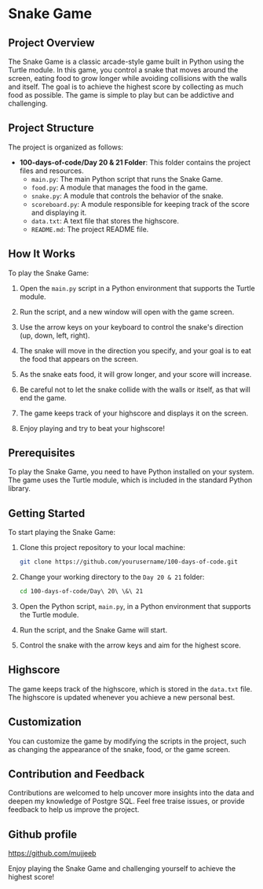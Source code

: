 # Snake Game

## Project Overview

The Snake Game is a classic arcade-style game built in Python using the Turtle module. In this game, you control a snake that moves around the screen, eating food to grow longer while avoiding collisions with the walls and itself. The goal is to achieve the highest score by collecting as much food as possible. The game is simple to play but can be addictive and challenging.

## Project Structure

The project is organized as follows:

- **100-days-of-code/Day 20 & 21 Folder**: This folder contains the project files and resources.
  - `main.py`: The main Python script that runs the Snake Game.
  - `food.py`: A module that manages the food in the game.
  - `snake.py`: A module that controls the behavior of the snake.
  - `scoreboard.py`: A module responsible for keeping track of the score and displaying it.
  - `data.txt`: A text file that stores the highscore.
  - `README.md`: The project README file.

## How It Works

To play the Snake Game:

1. Open the `main.py` script in a Python environment that supports the Turtle module.

2. Run the script, and a new window will open with the game screen.

3. Use the arrow keys on your keyboard to control the snake's direction (up, down, left, right).

4. The snake will move in the direction you specify, and your goal is to eat the food that appears on the screen.

5. As the snake eats food, it will grow longer, and your score will increase.

6. Be careful not to let the snake collide with the walls or itself, as that will end the game.

7. The game keeps track of your highscore and displays it on the screen.

8. Enjoy playing and try to beat your highscore!

## Prerequisites

To play the Snake Game, you need to have Python installed on your system. The game uses the Turtle module, which is included in the standard Python library.

## Getting Started

To start playing the Snake Game:

1. Clone this project repository to your local machine:

   ```bash
   git clone https://github.com/yourusername/100-days-of-code.git
   ```

2. Change your working directory to the `Day 20 & 21` folder:

   ```bash
   cd 100-days-of-code/Day\ 20\ \&\ 21
   ```

3. Open the Python script, `main.py`, in a Python environment that supports the Turtle module.

4. Run the script, and the Snake Game will start.

5. Control the snake with the arrow keys and aim for the highest score.

## Highscore

The game keeps track of the highscore, which is stored in the `data.txt` file. The highscore is updated whenever you achieve a new personal best.

## Customization

You can customize the game by modifying the scripts in the project, such as changing the appearance of the snake, food, or the game screen.



## Contribution and Feedback

Contributions are welcomed to help uncover more insights into the data and deepen my knowledge of Postgre SQL. Feel free traise issues, or provide feedback to help us improve the project.


## Github profile
https://github.com/mujjeeb

Enjoy playing the Snake Game and challenging yourself to achieve the highest score!
